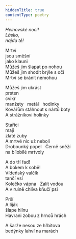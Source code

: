 ```yaml
---
hiddenTitle: true
contentType: poetry
---
```


<section>

_Heinovské noci!  
Lásko,  
najdu tě!_

</section>

<section>

Mrtví  
jsou směšní  
jako klauni  
Můžeš jim šlapat po nohou  
Můžeš jim shodit brýle s očí  
Mrtví se bránit nemohou

Můžeš jim ukrást  
prsten  
cvikr  
manžety   metál   hodinky  
Kovářům stáhnout s nártů boty  
A strážníkovi holínky

Staříci  
mají  
zlaté zuby  
A mrtvé nic už nebolí  
Drobounký popel   Černě sněží  
na bílobílé mrtvoly

A do tří řad!  
A bokem k sobě!  
Vídeňský valčík  
tančí vsí  
Kolečko vápna   Zalít vodou  
A v ruině chlíva kňučí psi

Prší  
A liják  
šlape hlínu  
Havrani zobou z hrnců hrách

A šarže nesou ze hřbitova  
bedýnky lahví na marách

</section>
